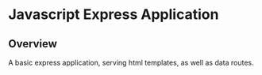 # Javascript Express Application

## Overview
A basic express application, serving html templates, as well as data routes.